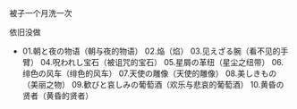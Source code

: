 被子一个月洗一次

依旧没做

- 01.朝と夜の物语（朝与夜的物语） 02.焔（焰） 03.见えざる腕（看不见的手臂） 04.呪われし宝石（被诅咒的宝石） 05.星屑の革纽（星尘之纽带） 06.绯色の风车（绯色的风车） 07.天使の雕像（天使的雕像） 08.美しきもの（美丽之物） 09.歓びと哀しみの葡萄酒（欢乐与悲哀的葡萄酒） 10.黄昏の贤者（黄昏的贤者）
